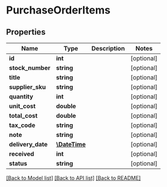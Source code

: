 # PurchaseOrderItems

## Properties
Name | Type | Description | Notes
------------ | ------------- | ------------- | -------------
**id** | **int** |  | [optional] 
**stock_number** | **string** |  | [optional] 
**title** | **string** |  | [optional] 
**supplier_sku** | **string** |  | [optional] 
**quantity** | **int** |  | [optional] 
**unit_cost** | **double** |  | [optional] 
**total_cost** | **double** |  | [optional] 
**tax_code** | **string** |  | [optional] 
**note** | **string** |  | [optional] 
**delivery_date** | [**\DateTime**](\DateTime.md) |  | [optional] 
**received** | **int** |  | [optional] 
**status** | **string** |  | [optional] 

[[Back to Model list]](../README.md#documentation-for-models) [[Back to API list]](../README.md#documentation-for-api-endpoints) [[Back to README]](../README.md)


